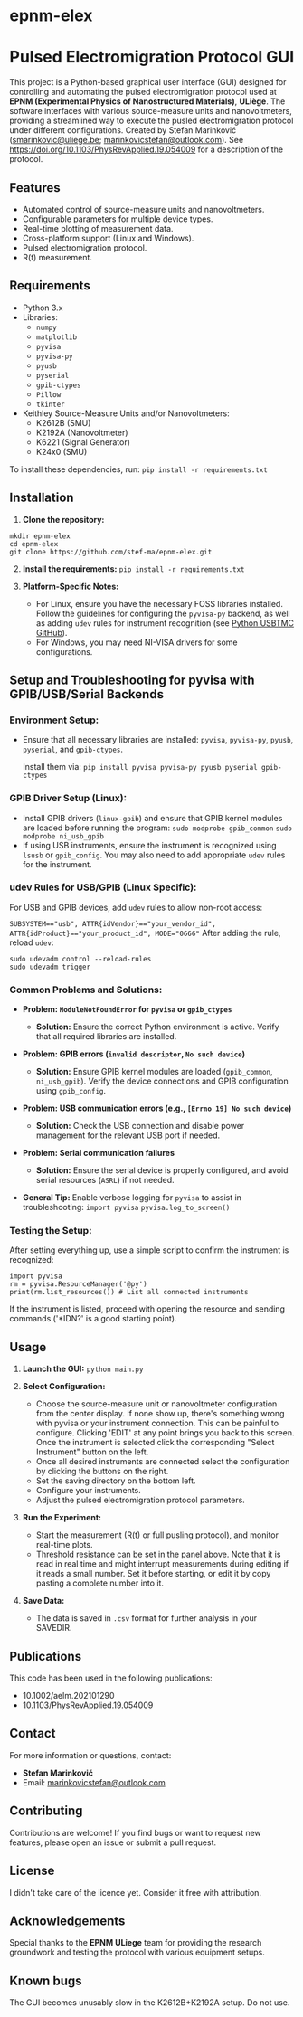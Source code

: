 # epnm-elex

# Pulsed Electromigration Protocol GUI

This project is a Python-based graphical user interface (GUI) designed for controlling and automating the pulsed electromigration protocol used at **EPNM (Experimental Physics of Nanostructured Materials)**, **ULiège**. The software interfaces with various source-measure units and nanovoltmeters, providing a streamlined way to execute the pusled electromigration protocol under different configurations. Created by Stefan Marinković (smarinkovic@uliege.be; marinkovicstefan@outlook.com). See https://doi.org/10.1103/PhysRevApplied.19.054009 for a description of the protocol.

## Features
- Automated control of source-measure units and nanovoltmeters.
- Configurable parameters for multiple device types.
- Real-time plotting of measurement data.
- Cross-platform support (Linux and Windows).
- Pulsed electromigration protocol.
- R(t) measurement.
  
## Requirements
- Python 3.x
- Libraries:
  - `numpy`
  - `matplotlib`
  - `pyvisa`
  - `pyvisa-py`
  - `pyusb`
  - `pyserial`
  - `gpib-ctypes`
  - `Pillow`
  - `tkinter`
- Keithley Source-Measure Units and/or Nanovoltmeters:
  - K2612B (SMU)
  - K2192A (Nanovoltmeter)
  - K6221 (Signal Generator)
  - K24x0 (SMU)

To install these dependencies, run:
```pip install -r requirements.txt```

## Installation
1. **Clone the repository:**
```
mkdir epnm-elex
cd epnm-elex
git clone https://github.com/stef-ma/epnm-elex.git
```
2. **Install the requirements:**
```pip install -r requirements.txt```


3. **Platform-Specific Notes:**
   - For Linux, ensure you have the necessary FOSS libraries installed. Follow the guidelines for configuring the `pyvisa-py` backend, as well as adding `udev` rules for instrument recognition (see [Python USBTMC GitHub](https://github.com/python-ivi/python-usbtmc)).
   - For Windows, you may need NI-VISA drivers for some configurations.

## Setup and Troubleshooting for pyvisa with GPIB/USB/Serial Backends

### Environment Setup:

- Ensure that all necessary libraries are installed: `pyvisa`, `pyvisa-py`, `pyusb`, `pyserial`, and `gpib-ctypes`.
  
  Install them via:
```pip install pyvisa pyvisa-py pyusb pyserial gpib-ctypes```


### GPIB Driver Setup (Linux):

- Install GPIB drivers (`linux-gpib`) and ensure that GPIB kernel modules are loaded before running the program:
```sudo modprobe gpib_common``` ```sudo modprobe ni_usb_gpib```
- If using USB instruments, ensure the instrument is recognized using `lsusb` or `gpib_config`. You may also need to add appropriate `udev` rules for the instrument.

### udev Rules for USB/GPIB (Linux Specific):
  
For USB and GPIB devices, add `udev` rules to allow non-root access:

```SUBSYSTEM=="usb", ATTR{idVendor}=="your_vendor_id", ATTR{idProduct}=="your_product_id", MODE="0666"```
After adding the rule, reload `udev`:

```
sudo udevadm control --reload-rules
sudo udevadm trigger
```

### Common Problems and Solutions:

- **Problem: `ModuleNotFoundError` for `pyvisa` or `gpib_ctypes`**
  - **Solution:** Ensure the correct Python environment is active. Verify that all required libraries are installed.

- **Problem: GPIB errors (`invalid descriptor`, `No such device`)**
  - **Solution:** Ensure GPIB kernel modules are loaded (`gpib_common`, `ni_usb_gpib`). Verify the device connections and GPIB configuration using `gpib_config`.

- **Problem: USB communication errors (e.g., `[Errno 19] No such device`)**
  - **Solution:** Check the USB connection and disable power management for the relevant USB port if needed.

- **Problem: Serial communication failures**
  - **Solution:** Ensure the serial device is properly configured, and avoid serial resources (`ASRL`) if not needed.

- **General Tip:** Enable verbose logging for `pyvisa` to assist in troubleshooting:
```import pyvisa``` ```pyvisa.log_to_screen()```

### Testing the Setup:
After setting everything up, use a simple script to confirm the instrument is recognized:

```
import pyvisa
rm = pyvisa.ResourceManager('@py')
print(rm.list_resources()) # List all connected instruments
```

If the instrument is listed, proceed with opening the resource and sending commands ('*IDN?' is a good starting point).

## Usage
1. **Launch the GUI:**
```python main.py```

2. **Select Configuration:**
   - Choose the source-measure unit or nanovoltmeter configuration from the center display. If none show up, there's something wrong with pyvisa or your instrument connection. This can be painful to configure. Clicking 'EDIT' at any point brings you back to this screen. Once the instrument is selected click the corresponding "Select Instrument" button on the left.
   - Once all desired instruments are connected select the configuration by clicking the buttons on the right.
   - Set the saving directory on the bottom left.
   - Configure your instruments.
   - Adjust the pulsed electromigration protocol parameters.

3. **Run the Experiment:**
   - Start the measurement (R(t) or full pusling protocol), and monitor real-time plots.
   - Threshold resistance can be set in the panel above. Note that it is read in real time and might interrupt measurements during editing if it reads a small number. Set it before starting, or edit it by copy pasting a complete number into it.

4. **Save Data:**
   - The data is saved in `.csv` format for further analysis in your SAVEDIR.

## Publications
This code has been used in the following publications:
- 10.1002/aelm.202101290
- 10.1103/PhysRevApplied.19.054009

## Contact
For more information or questions, contact:
- **Stefan Marinković**
- Email: marinkovicstefan@outlook.com

## Contributing
Contributions are welcome! If you find bugs or want to request new features, please open an issue or submit a pull request.

## License
I didn't take care of the licence yet. Consider it free with attribution.

## Acknowledgements
Special thanks to the **EPNM ULiege** team for providing the research groundwork and testing the protocol with various equipment setups.

## Known bugs
The GUI becomes unusably slow in the K2612B+K2192A setup. Do not use.
